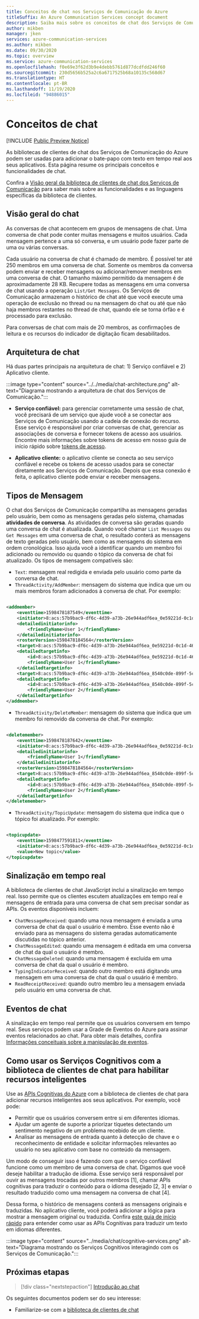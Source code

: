 ```yaml
---
title: Conceitos de chat nos Serviços de Comunicação do Azure
titleSuffix: An Azure Communication Services concept document
description: Saiba mais sobre os conceitos de chat dos Serviços de Comunicação.
author: mikben
manager: jken
services: azure-communication-services
ms.author: mikben
ms.date: 09/30/2020
ms.topic: overview
ms.service: azure-communication-services
ms.openlocfilehash: f0e69e3f62d3b9e4debb5761d877dcdfdd246f60
ms.sourcegitcommit: 230d5656b525a2c6a6717525b68a10135c568d67
ms.translationtype: HT
ms.contentlocale: pt-BR
ms.lasthandoff: 11/19/2020
ms.locfileid: "94886015"
---
```

# <a name="chat-concepts"></a>Conceitos de chat

[!INCLUDE [Public Preview Notice](../../includes/public-preview-include.md)]

As bibliotecas de clientes de chat dos Serviços de Comunicação do Azure podem ser usadas para adicionar o bate-papo com texto em tempo real aos seus aplicativos. Esta página resume os principais conceitos e funcionalidades de chat.

Confira a [Visão geral da biblioteca de clientes de chat dos Serviços de Comunicação](./sdk-features.md) para saber mais sobre as funcionalidades e as linguagens específicas da biblioteca de clientes.

## <a name="chat-overview"></a>Visão geral do chat 

As conversas de chat acontecem em grupos de mensagens de chat. Uma conversa de chat pode conter muitas mensagens e muitos usuários. Cada mensagem pertence a uma só conversa, e um usuário pode fazer parte de uma ou várias conversas. 

Cada usuário na conversa de chat é chamado de membro. É possível ter até 250 membros em uma conversa de chat. Somente os membros da conversa podem enviar e receber mensagens ou adicionar/remover membros em uma conversa de chat. O tamanho máximo permitido da mensagem é de aproximadamente 28 KB. Recupere todas as mensagens em uma conversa de chat usando a operação `List/Get Messages`. Os Serviços de Comunicação armazenam o histórico de chat até que você execute uma operação de exclusão no thread ou na mensagem do chat ou até que não haja membros restantes no thread de chat, quando ele se torna órfão e é processado para exclusão.   

Para conversas de chat com mais de 20 membros, as confirmações de leitura e os recursos do indicador de digitação ficam desabilitados. 

## <a name="chat-architecture"></a>Arquitetura de chat

Há duas partes principais na arquitetura de chat: 1) Serviço confiável e 2) Aplicativo cliente.

:::image type="content" source="../../media/chat-architecture.png" alt-text="Diagrama mostrando a arquitetura de chat dos Serviços de Comunicação.":::

 - **Serviço confiável:** para gerenciar corretamente uma sessão de chat, você precisará de um serviço que ajude você a se conectar aos Serviços de Comunicação usando a cadeia de conexão do recurso. Esse serviço é responsável por criar conversas de chat, gerenciar as associações de conversa e fornecer tokens de acesso aos usuários. Encontre mais informações sobre tokens de acesso em nosso guia de início rápido sobre [tokens de acesso](../../quickstarts/access-tokens.md).

 - **Aplicativo cliente:**  o aplicativo cliente se conecta ao seu serviço confiável e recebe os tokens de acesso usados para se conectar diretamente aos Serviços de Comunicação. Depois que essa conexão é feita, o aplicativo cliente pode enviar e receber mensagens.
    
## <a name="message-types"></a>Tipos de Mensagem

O chat dos Serviços de Comunicação compartilha as mensagens geradas pelo usuário, bem como as mensagens geradas pelo sistema, chamadas **atividades de conversa**. As atividades de conversa são geradas quando uma conversa de chat é atualizada. Quando você chamar `List Messages` ou `Get Messages` em uma conversa de chat, o resultado conterá as mensagens de texto geradas pelo usuário, bem como as mensagens do sistema em ordem cronológica. Isso ajuda você a identificar quando um membro foi adicionado ou removido ou quando o tópico da conversa de chat foi atualizado. Os tipos de mensagem compatíveis são:  

 - `Text`: mensagem real redigida e enviada pelo usuário como parte da conversa de chat. 
 - `ThreadActivity/AddMember`: mensagem do sistema que indica que um ou mais membros foram adicionados à conversa de chat. Por exemplo:

```xml

<addmember>
    <eventtime>1598478187549</eventtime>
    <initiator>8:acs:57b9bac9-df6c-4d39-a73b-26e944adf6ea_0e59221d-0c1d-46ae-9544-c963ce56c10b</initiator>
    <detailedinitiatorinfo>
        <friendlyName>User 1</friendlyName>
    </detailedinitiatorinfo>
    <rosterVersion>1598478184564</rosterVersion>
    <target>8:acs:57b9bac9-df6c-4d39-a73b-26e944adf6ea_0e59221d-0c1d-46ae-9544-c963ce56c10b</target>
    <detailedtargetinfo>
        <id>8:acs:57b9bac9-df6c-4d39-a73b-26e944adf6ea_0e59221d-0c1d-46ae-9544-c963ce56c10b</id>
        <friendlyName>User 1</friendlyName>
    </detailedtargetinfo>
    <target>8:acs:57b9bac9-df6c-4d39-a73b-26e944adf6ea_8540c0de-899f-5cce-acb5-3ec493af3800</target>
    <detailedtargetinfo>
        <id>8:acs:57b9bac9-df6c-4d39-a73b-26e944adf6ea_8540c0de-899f-5cce-acb5-3ec493af3800</id>
        <friendlyName>User 2</friendlyName>
    </detailedtargetinfo>
</addmember>

```  

- `ThreadActivity/DeleteMember`: mensagem do sistema que indica que um membro foi removido da conversa de chat. Por exemplo:

```xml

<deletemember>
    <eventtime>1598478187642</eventtime>
    <initiator>8:acs:57b9bac9-df6c-4d39-a73b-26e944adf6ea_0e59221d-0c1d-46ae-9544-c963ce56c10b</initiator>
    <detailedinitiatorinfo>
        <friendlyName>User 1</friendlyName>
    </detailedinitiatorinfo>
    <rosterVersion>1598478184564</rosterVersion>
    <target>8:acs:57b9bac9-df6c-4d39-a73b-26e944adf6ea_8540c0de-899f-5cce-acb5-3ec493af3800</target>
    <detailedtargetinfo>
        <id>8:acs:57b9bac9-df6c-4d39-a73b-26e944adf6ea_8540c0de-899f-5cce-acb5-3ec493af3800</id>
        <friendlyName>User 2</friendlyName>
    </detailedtargetinfo>
</deletemember>

```

- `ThreadActivity/TopicUpdate`: mensagem do sistema que indica que o tópico foi atualizado. Por exemplo:

```xml

<topicupdate>
    <eventtime>1598477591811</eventtime>
    <initiator>8:acs:57b9bac9-df6c-4d39-a73b-26e944adf6ea_0e59221d-0c1d-46ae-9544-c963ce56c10b</initiator>
    <value>New topic</value>
</topicupdate>

```

## <a name="real-time-signaling"></a>Sinalização em tempo real 

A biblioteca de clientes de chat JavaScript inclui a sinalização em tempo real. Isso permite que os clientes escutem atualizações em tempo real e mensagens de entrada para uma conversa de chat sem precisar sondar as APIs. Os eventos disponíveis incluem:

 - `ChatMessageReceived`: quando uma nova mensagem é enviada a uma conversa de chat da qual o usuário é membro. Esse evento não é enviado para as mensagens do sistema geradas automaticamente discutidas no tópico anterior.  
 - `ChatMessageEdited`: quando uma mensagem é editada em uma conversa de chat da qual o usuário é membro. 
 - `ChatMessageDeleted`: quando uma mensagem é excluída em uma conversa de chat da qual o usuário é membro. 
 - `TypingIndicatorReceived`: quando outro membro está digitando uma mensagem em uma conversa de chat da qual o usuário é membro. 
 - `ReadReceiptReceived`: quando outro membro leu a mensagem enviada pelo usuário em uma conversa de chat. 

## <a name="chat-events"></a>Eventos de chat 

A sinalização em tempo real permite que os usuários conversem em tempo real. Seus serviços podem usar a Grade de Eventos do Azure para assinar eventos relacionados ao chat. Para obter mais detalhes, confira [Informações conceituais sobre a manipulação de eventos](../event-handling.md).

## <a name="using-cognitive-services-with-chat-client-library-to-enable-intelligent-features"></a>Como usar os Serviços Cognitivos com a biblioteca de clientes de chat para habilitar recursos inteligentes

Use as [APIs Cognitivas do Azure](../../../cognitive-services/index.yml) com a biblioteca de clientes de chat para adicionar recursos inteligentes aos seus aplicativos. Por exemplo, você pode:

- Permitir que os usuários conversem entre si em diferentes idiomas. 
- Ajudar um agente de suporte a priorizar tíquetes detectando um sentimento negativo de um problema recebido de um cliente.
- Analisar as mensagens de entrada quanto à detecção de chave e o reconhecimento de entidade e solicitar informações relevantes ao usuário no seu aplicativo com base no conteúdo da mensagem.

Um modo de conseguir isso é fazendo com que o serviço confiável funcione como um membro de uma conversa de chat. Digamos que você deseje habilitar a tradução de idioma. Esse serviço será responsável por ouvir as mensagens trocadas por outros membros [1], chamar APIs cognitivas para traduzir o conteúdo para o idioma desejado [2, 3] e enviar o resultado traduzido como uma mensagem na conversa de chat [4]. 

Dessa forma, o histórico de mensagens conterá as mensagens originais e traduzidas. No aplicativo cliente, você poderá adicionar a lógica para mostrar a mensagem original ou traduzida. Confira [este guia de início rápido](../../../cognitive-services/translator/quickstart-translator.md) para entender como usar as APIs Cognitivas para traduzir um texto em idiomas diferentes. 

:::image type="content" source="../media/chat/cognitive-services.png" alt-text="Diagrama mostrando os Serviços Cognitivos interagindo com os Serviços de Comunicação.":::

## <a name="next-steps"></a>Próximas etapas

> [!div class="nextstepaction"]
> [Introdução ao chat](../../quickstarts/chat/get-started.md)

Os seguintes documentos podem ser do seu interesse:

- Familiarize-se com a [biblioteca de clientes de chat](sdk-features.md)